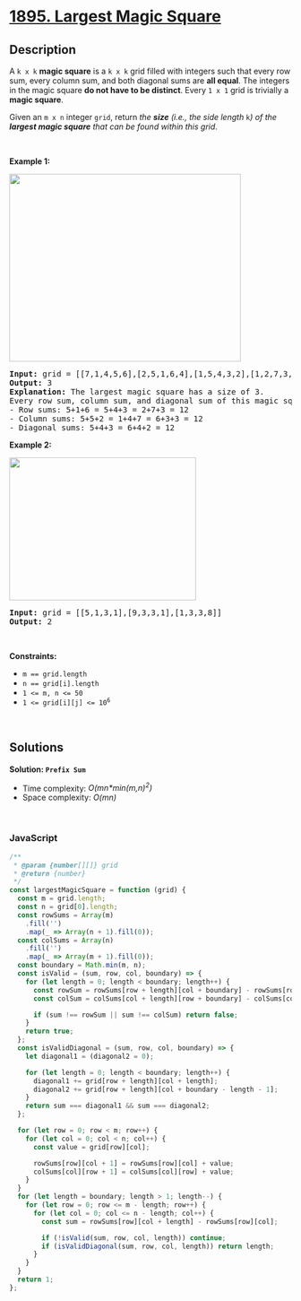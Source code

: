 # [1895. Largest Magic Square](https://leetcode.com/problems/largest-magic-square)

## Description

<div class="elfjS" data-track-load="description_content"><p>A <code>k x k</code> <strong>magic square</strong> is a <code>k x k</code> grid filled with integers such that every row sum, every column sum, and both diagonal sums are <strong>all equal</strong>. The integers in the magic square <strong>do not have to be distinct</strong>. Every <code>1 x 1</code> grid is trivially a <strong>magic square</strong>.</p>

<p>Given an <code>m x n</code> integer <code>grid</code>, return <em>the <strong>size</strong> (i.e., the side length </em><code>k</code><em>) of the <strong>largest magic square</strong> that can be found within this grid</em>.</p>

<p>&nbsp;</p>
<p><strong class="example">Example 1:</strong></p>
<img alt="" src="https://assets.leetcode.com/uploads/2021/05/29/magicsquare-grid.jpg" style="width: 413px; height: 335px;">
<pre><strong>Input:</strong> grid = [[7,1,4,5,6],[2,5,1,6,4],[1,5,4,3,2],[1,2,7,3,4]]
<strong>Output:</strong> 3
<strong>Explanation:</strong> The largest magic square has a size of 3.
Every row sum, column sum, and diagonal sum of this magic square is equal to 12.
- Row sums: 5+1+6 = 5+4+3 = 2+7+3 = 12
- Column sums: 5+5+2 = 1+4+7 = 6+3+3 = 12
- Diagonal sums: 5+4+3 = 6+4+2 = 12
</pre>

<p><strong class="example">Example 2:</strong></p>
<img alt="" src="https://assets.leetcode.com/uploads/2021/05/29/magicsquare2-grid.jpg" style="width: 333px; height: 255px;">
<pre><strong>Input:</strong> grid = [[5,1,3,1],[9,3,3,1],[1,3,3,8]]
<strong>Output:</strong> 2
</pre>

<p>&nbsp;</p>
<p><strong>Constraints:</strong></p>

<ul>
	<li><code>m == grid.length</code></li>
	<li><code>n == grid[i].length</code></li>
	<li><code>1 &lt;= m, n &lt;= 50</code></li>
	<li><code>1 &lt;= grid[i][j] &lt;= 10<sup>6</sup></code></li>
</ul>
</div>

<p>&nbsp;</p>

## Solutions

**Solution: `Prefix Sum`**

- Time complexity: <em>O(mn\*min(m,n)<sup>2</sup>)</em>
- Space complexity: <em>O(mn)</em>

<p>&nbsp;</p>

### **JavaScript**

```js
/**
 * @param {number[][]} grid
 * @return {number}
 */
const largestMagicSquare = function (grid) {
  const m = grid.length;
  const n = grid[0].length;
  const rowSums = Array(m)
    .fill('')
    .map(_ => Array(n + 1).fill(0));
  const colSums = Array(n)
    .fill('')
    .map(_ => Array(m + 1).fill(0));
  const boundary = Math.min(m, n);
  const isValid = (sum, row, col, boundary) => {
    for (let length = 0; length < boundary; length++) {
      const rowSum = rowSums[row + length][col + boundary] - rowSums[row + length][col];
      const colSum = colSums[col + length][row + boundary] - colSums[col + length][row];

      if (sum !== rowSum || sum !== colSum) return false;
    }
    return true;
  };
  const isValidDiagonal = (sum, row, col, boundary) => {
    let diagonal1 = (diagonal2 = 0);

    for (let length = 0; length < boundary; length++) {
      diagonal1 += grid[row + length][col + length];
      diagonal2 += grid[row + length][col + boundary - length - 1];
    }
    return sum === diagonal1 && sum === diagonal2;
  };

  for (let row = 0; row < m; row++) {
    for (let col = 0; col < n; col++) {
      const value = grid[row][col];

      rowSums[row][col + 1] = rowSums[row][col] + value;
      colSums[col][row + 1] = colSums[col][row] + value;
    }
  }
  for (let length = boundary; length > 1; length--) {
    for (let row = 0; row <= m - length; row++) {
      for (let col = 0; col <= n - length; col++) {
        const sum = rowSums[row][col + length] - rowSums[row][col];

        if (!isValid(sum, row, col, length)) continue;
        if (isValidDiagonal(sum, row, col, length)) return length;
      }
    }
  }
  return 1;
};
```
